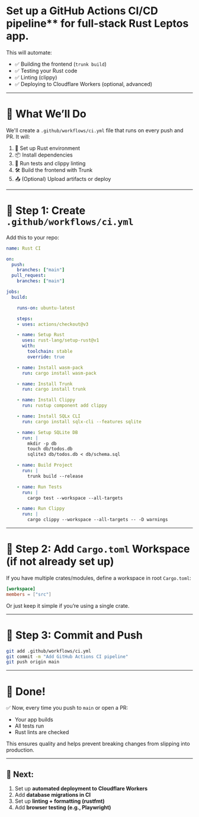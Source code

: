 # Set up a GitHub Actions CI/CD pipeline** for full-stack Rust Leptos app.

This will automate:
- ✅ Building the frontend (`trunk build`)
- ✅ Testing your Rust code
- ✅ Linting (clippy)
- ✅ Deploying to Cloudflare Workers (optional, advanced)

---

# 🧰 What We’ll Do

We'll create a `.github/workflows/ci.yml` file that runs on every push and PR. It will:

1. 🔧 Set up Rust environment
2. 📦 Install dependencies
3. 🧪 Run tests and clippy linting
4. 🛠️ Build the frontend with Trunk
5. 📤 (Optional) Upload artifacts or deploy

---

# 📁 Step 1: Create `.github/workflows/ci.yml`

Add this to your repo:

```yaml
name: Rust CI

on:
  push:
    branches: ["main"]
  pull_request:
    branches: ["main"]

jobs:
  build:

    runs-on: ubuntu-latest

    steps:
    - uses: actions/checkout@v3

    - name: Setup Rust
      uses: rust-lang/setup-rust@v1
      with:
        toolchain: stable
        override: true

    - name: Install wasm-pack
      run: cargo install wasm-pack

    - name: Install Trunk
      run: cargo install trunk

    - name: Install Clippy
      run: rustup component add clippy

    - name: Install SQLx CLI
      run: cargo install sqlx-cli --features sqlite

    - name: Setup SQLite DB
      run: |
        mkdir -p db
        touch db/todos.db
        sqlite3 db/todos.db < db/schema.sql

    - name: Build Project
      run: |
        trunk build --release

    - name: Run Tests
      run: |
        cargo test --workspace --all-targets

    - name: Run Clippy
      run: |
        cargo clippy --workspace --all-targets -- -D warnings
```

---

# 🧪 Step 2: Add `Cargo.toml` Workspace (if not already set up)

If you have multiple crates/modules, define a workspace in root `Cargo.toml`:

```toml
[workspace]
members = ["src"]
```

Or just keep it simple if you’re using a single crate.

---

# 🧼 Step 3: Commit and Push

```bash
git add .github/workflows/ci.yml
git commit -m "Add GitHub Actions CI pipeline"
git push origin main
```

---

# 🚀 Done!

✅ Now, every time you push to `main` or open a PR:
- Your app builds
- All tests run
- Rust lints are checked

This ensures quality and helps prevent breaking changes from slipping into production.

---

## 🎯 Next:
1. Set up **automated deployment to Cloudflare Workers**
2. Add **database migrations in CI**
3. Set up **linting + formatting (rustfmt)**
4. Add **browser testing (e.g., Playwright)**

